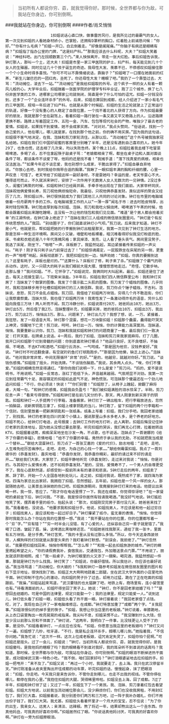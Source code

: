 > 当初所有人都说你穷、孬，就我觉得你好。那时候，全世界都与你为敌，可我站在你身边，你可别倒啊。

###我就站在你身边，你可别倒啊
####作者/肖爻悄悄

						1扣姐说话心直口快，做事雷厉风行，是我所见过的最霸气的女人。第一次见到扣姐的人看她身材娇小，巴掌脸，还拥有D罩杯的胸口，红着脸上前诚恳问候：“你好。”“你有什么毛病？”扣姐一开口，白云倒着走。“好像是阑尾痛。”“你脑子有病还是眼睛有病？”扣姐指了指办公室的门牌，“这是妇产科。”“那我应该去什么科呢，大夫？”扣姐大笑着说：“神经科吧。出门左拐顺数第三个门。”来人怏怏离开，带走一张大红脸。事后扣姐告诉我，钟灯那人，那叫一个土，还大夫！扣姐是市里一家三甲医院的护士，妇产科，每天能见到几十个女人的生殖器，同时见证几十个孩子诞生的奇迹。我母性大发、羡慕不已，不停感叹扣姐接住那一个个小生命时得多喜悦。“你可不可以不靠情绪说话，靠脑子？”扣姐喝了一口摆在她面前的红茶，“新生儿皱巴巴的一团红肉，丑死了。你还母性大发？瞎眼了吧。”我扔了一个靠垫过去，大骂：“流动摊位，滚去下一站。”“流动摊位”是我给扣姐取的外号。这个疯子一样的女人有着一颗风儿般的心。大学毕业后，扣姐揣着一张医学院的护理学专科毕业证，跑了三个城市，换了七八份非医学类的工作，进哪家公司哪家公司就倒闭，简直是中了什么可怕的诅咒。扣姐一分钱没存到，还多了一个“企业连环杀手”的外号。后来，扣姐总算回到成都，经人介绍进了一家小有名气的三甲医院，规培一年后进了妇产科。也就是从那个时候起，扣姐的生活之轮就驶上了正常运行的轨道，好像一个没有重心的人稳定了自我位置，一个找不着北的人获得了方向。作为扣姐最要好的朋友，我就是那个坐在副驾上，看着扣姐一路行驶在一条又直又平又稳路上的人。沿途路牌更换不断。路牌上写着固定工作、五险一金、汽车、包包等现代社会的产物，唯独少了最古老的爱情。扣姐说，如果找不到爱情，她不会成家买房。“对对对，”我点头赞同，“俗话说，找到一个自己爱的人，他在哪儿，哪儿就是家。在找到那个他之前，你的确不用买房。”因为我的这句话，扣姐很不客气地决定，在我、泡妹和剪刀家轮流住。从那以后，“流动摊位”这个外号被我独家冠名给她。扣姐在我们仨中国好闺蜜的客房里分别睡了半年，还是没有遇到自己喜欢的人。她今年29了，也急也慌，还去相了几次亲，均以失败告终。某个晚上11点，扣姐拉着我去楼下吃冒菜喝啤酒，多喝了点，忍不住拿起筷子敲桌子骂：“老娘都相亲了啊，都坐在桌子边和人面对面谈条件了呀，都谈条件不谈爱了呀，他妈的还是找不着！”我摊手道：“落下找真爱的病根，相亲也没法医治。”“如果今年还不谈恋爱，我也别想什么成家，干脆出家得了。”扣姐自暴自弃地说。“你放心去吧，到时我给你捎带合适的胸罩。”我瞅了一眼扣姐丰满的胸和纤细的腰，心里一声叹息：可惜了。老天爷给了扣姐这样一副好身材，不是耍她吗？幸运的是，老天爷耍心不大，懂得适可而止，不久就派来钟灯，安排了一次作用于无数男人女人无数次的一见钟情。2没过多久，闺蜜们再聚的时候，扣姐和钟灯已经肩并肩、手牵手地出现在了我们面前。大家举杯同庆，泡妹祝他俩爱情长寿，剪刀祝他俩烦恼短命，我最俗，只祝他俩恭喜发财。类似这样的聚会又经历了几次，除扣姐以外，钟灯很快就成为了我们其他三人共同的讨论对象。钟灯在市里的电脑城做着一份月薪两千多的工作。在电脑城里工作的人以“一薄一厚”闻名于市：进去时脸皮特厚，出来时钱包特薄。钟灯脸皮厚到每次扣姐、泡妹、剪刀和我吃火锅烧烤、喝啤酒下午茶的时候，他都会跟着扣姐出来蹭吃蹭喝，且没有一次让他的钱包和我们见见面。“难道‘是个男人都会抢着买单’的江湖传统，在钟灯身上绝迹了？”泡妹在我们三人组成的微信朋友圈里问。“钟灯是个有反传统思想的人。”我回。“别绕圈子了，你们就直说钟灯小气呗。”剪刀说。后来我才知道，钟灯不是小气，他就是穷。帮扣姐把她的行李搬到钟灯出租屋那天，我第一次见到了钟灯生活的地方。那是怎样一种生活环境啊。房间又小又破，墙壁和地板裸着，暗沉难看得好似我没打粉底的脸，床、书桌和衣柜还是八十年代落魄风格；家具掉漆、发亮，让人看了垂头丧气。房间里没凳子，我选了床尾，刚坐下，“啪嗒”一声，床板断了。我猛然站起，耳边紧接着传来扣姐的一声尖叫。“耗子！刚才有只耗子从门前穿过去了！”扣姐惊魂甫定，一屁股跌坐在床尾的另一侧，更重的一声“啪嗒”响起，床板彻底断了。我把扣姐拉到一边，悄声劝她：“扣姐，你真的要搬到这儿？这里有耗子，床板也是烂的。”“这算什么？床板烂了修，耗子来了杀。”扣姐做了个霸气的砍杀动作。这时，又一只硕大的耗子从我们眼前大摇大摆、慢慢悠悠地走过。“奇怪，它散步呐，走那么慢？”我问扣姐。“不，它怀孕了。”扣姐说完，我俩同时大叫起来。最后，扣姐还是住了进去，每天上班接生婴儿，下班柴米油盐。3半年后，扣姐在我们四人微信群里公布：我和钟灯买房了！泡妹发了个鼓掌的图像。我发了个展示肱二头肌的图像。剪刀发了个蜡烛的图像。几乎同时，我和泡妹移步用于吐槽扣姐和钟灯的三人微信群。我说，剪刀你点个锤子蜡烛，不吉利。泡妹说，息怒，剪刀不会乱点蜡烛。剪刀回，我借给了扣姐两万块钱，穷得几个月不敢逛街，你们让我祭奠祭奠。泡妹大惊，我也借了扣姐两万块！我索性发了一条激动得炸毛的语音，凭什么扣姐向我借三万块！两人听而不闻。剪刀冷静分析，扣姐说首付20万，她爸妈出10万，她出3万，钟灯出5万，然后借了我2万。泡妹整理补充，扣姐要买房，她的爸妈出10万，扣姐出3万，我出2万，剪刀出2万，悄悄出3万。那么，问题来了，钟灯出几万？我想了想，说，一万。紧接着，我狂怒，发了一段语音大骂，钟灯那个混蛋，想花一万块娶扣姐！扣姐那个蠢蛋，蠢得能吓哭天上神灵，惊醒地下亡灵！剪刀说，呵呵，钟灯出一万。悄悄，你的计算能力高深莫测。泡妹道，悄悄，我要重新认识你。剪刀、泡妹和我就扣姐和钟灯的问题商量了一番，最后我们仨一致决定：打开天窗，在牌桌上说话。4一周后，我约了扣姐、泡妹和剪刀来我家搓麻将。打了几圈，我开口问扣姐那个烂到骨髓的问题：你到底喜欢钟灯哪点？“他品行良好，无不良嗜好，不抽烟、不喝酒、不去KTV和酒吧。”扣姐行云流水、一气呵成。“那是因为他穷，没钱养爱好。”我说。“钟灯时不时还翻食谱，有空就钓钓鱼打打球跑跑步。”“那是因为他懒，缺乏上进心。”泡妹说。“他对我非常非常，中间无限循环‘非常’的好。”“是的，他越穷，就越对你好。”剪刀说。“谈钱伤感情。”扣姐摇了摇头，开始洗牌。“不谈钱伤脑筋。”我说，其余两人点头。“唉，你们不懂爱。”扣姐的眼睛忽然变得通红。“那你向我们说明一下，什么是爱？”剪刀问。“妈的，爱不是说明书，不用说明。”扣姐一反常态，涨红了脸低下头，声音越来越弱。气氛明显不对劲。我第一次见到往常霸气十足、面容镇定的扣姐如此底气不足、神色慌张。可泡妹那个傻逼还在一个劲儿地追问扣姐：“不行，你必须说！快说！”“你们别管！”扣姐怒了，从椅子上蹭起，掀翻了麻将桌，大喊一句，“和钟灯的感情，扣姐我自负盈亏！”我们被扣姐满脸的泪水惊呆了。半晌，剪刀叹息一声：“看来亏得很惨。”扣姐和钟灯是在前几天分的手。那天，两人刚拿到新买房子的钥匙。扣姐和钟灯一人手提两个行李箱，准备搬家。钟灯拦了一辆出租车，把行李箱放进去，忽然一拍脑袋，说新房钥匙忘拿了。扣姐上楼拿钥匙的当儿，钟灯跑了，留下扣姐的两个行李箱和一个信封。信封里放着一把新房钥匙和一张纸条。纸条上写着：扣姐，我们分手吧。我回老家结婚了，别找我。钟灯的老家在四川的某个小镇上，据说那里山多水多老人多，是个养老的好地方。扣姐不死心，给钟灯打电话，此号报废；去钟灯工作的地方打听，此人离职。扣姐后悔没记住钟灯老家的具体地址，因为她从没想过要去那里。听完扣姐的哭诉，我们再无心打牌，拉着她转战KTV。扣姐握着话筒，痴痴呆呆地坐在沙发一角，不点歌，也不说话。泡妹点了一首谢娜的《给不了你要的幸福》，悲情地唱：“给不了你要的幸福，竟然终于承认我的无助，不如就把我当成是一个替补……”献给大混蛋钟灯。剪刀点了一首张艾嘉的《爱的代价》，励志地唱：“走吧，走吧，人生难免经历苦痛挣扎。走吧，走吧，为自己的心找一个家……”献给倒霉蛋扣姐。我点了一首刘德华的《恭喜发财》，喜庆地唱：“恭喜你发财，我恭喜你精彩，最好的请过来不好的请走开……”献给我们大家。大家怒了。扣姐平静地听完《恭喜发财》，走过来对我说：“悄悄，你是对的。与其祝什么爱情长寿，还不如祝恭喜发财。”是的，没钱，爱情寿不了，一个男人的自尊更受不了。我在心底默然道，却感受到一股前所未有的凄凉和悲哀。5钟灯走后的两年，扣姐卖了房、辞了职，开始一个人全国各地到处玩儿。走之前，扣姐对我说，既然成不了家，就四海为家吧。四海为家总比出家好。我拥抱了扣姐，忽然想起，五年前，扣姐也是一个风一样的女人。那就随她去吧，让美景去涂抹她的伤口吧。扣姐旅游期间，我竟接到钟灯打来的电话。他提议出来喝一杯。我一惊，答应了。“刚才你在电话里愣了一下。我还在成都，你觉得惊讶吧？”在一家餐吧的桌前坐下后，钟灯问我。“不是。我是惊讶你居然有钱请我喝酒。”我没好气地说。钟灯尴尬地笑了笑，摆弄着手里的纸巾，抬起头说：“那次，扣姐刚交完房子首付没几天，她爸爸来找了我。”我看着他，没说话。“他要求我和扣姐分手。他说，扣姐找男人，不应该是和他一起过穷日子；扣姐找男人，是应该和他一起过好日子。”钟灯攥紧了纸巾，蛮无辜的表情，“悄悄，你觉得那时我能怎么办？你站在我的位置想一想。”我说：“我不要站在你的位置，你的位置都写着一个‘穷’字。”“穷有错？”“穷一时半会儿没错，有了心爱的人，还纵容自己穷一辈子就是错了。”我喝了口酒，皱起了眉，操，这啤酒比黑咖啡还苦。“扣姐她爸找我那天，递给了我一张卡，里面有五万块钱。是分手费。”钟灯苦笑，“我的卡里从没有过那么多钱。”所以，你今天这身西装领带，人模狗样的打扮就是从那里头来的？我盯着钟灯默想。“别误会，我拒绝了。”“钟灯忽然说，“我要把扣姐找回来，悄悄你帮帮我。”“怎么帮？”“和我一起去扣姐旅游的城市。”钟灯的睛里燃起希望之火，“你的请假费我补，食宿我出，交通我包，外加赠送景点门票。”“不用说了。朋友就该肝胆相照。成！”我一拍桌子，为钟灯眼里的火又添了一捆柴。喝完酒，我猛然想起一件事，那就是钟灯为什么找我。钟灯笑了：“扣姐说，你最好借钱。所以我估计，你应该也最好说话。”我当场骂道：“流动摊位，你大娘的！”6我和钟灯一路参考扣姐发在微信朋友圈里的图片和右下显示地址，很快找到了她。扣姐正大大咧咧地跷着二郎腿，坐在武汉大学外面的小店里吃热干面。钟灯抑制不住内心的激动，向扣姐的凳子扑了过去，却用力过猛，跪在了正在吃面的扣姐跟前。“我操，”扣姐站起来骂道，“武汉要钱的也太猖獗了吧，地铁上有，商场里有，连小餐馆里也有。”待看清面前的人，扣姐吓得坐回了凳子上。她说：“钟灯，你不是回老家结婚了吗？”“是想回去结婚的。可是中国的法律里，规定只能娶一个；我的法律里，规定只能爱一人。”说到这儿，钟灯低头看了扣姐一眼，扣姐低头看了热干面一眼。钟灯接着说：“我回老家借了点钱。哎，对了，我现在自己开了一家电脑维修店。在成都。”钟灯特意加重了“成都”两个字。“关我屁事。”扣姐泄恨似的扔掉手里的筷子。“扣姐，我想让你当店里的老板娘。”钟灯说着，单膝跪地，从上衣口袋里掏出一枚亮晃晃的戒指来。我尖叫不息，扣姐呆愣不止。“我没赚到什么大钱，但至少没以前那么穷和不体面了。”钟灯说，“这两年，我明白了一件事，比没钱更让人受不了的事，是没你。”扣姐看着钟灯，一点反应也没有。“扣姐，你愿意当我店里的老板娘吗？”钟灯又问了一遍。扣姐想了几秒，咬牙道，“不行，我是私企连环杀手，搁哪儿哪儿倒。”她指着我，“不信你问她。”我急忙说：“这次不一样。这次上位成老板娘，诅咒肯定失灵了。扣姐你怕个屁啊。”可扣姐还是摇头。过了一会儿，扣姐说：“钟灯，当初所有人都说你穷、孬，就我觉得你好。是我扣姐傻吗，是我他妈的瞎眼了吗？我的眼睛看不到谁对我好，我的耳朵听不到谁说的话真吗？我知道，那时候，全世界都与你为敌，可我站在你身边，你可别倒啊。”扣姐的眼泪不断掉进热干面里，成功毁掉武汉第一特色小吃。“我不倒，咱们回家好吗？”钟灯泪眼婆娑地去拉扣姐的手。扣姐一把甩开：“来不及了。”扣姐又说：“再过一个小时，我就要走了，去上海。我只在武汉停留半天。”钟灯刚准备从皮夹里掏出开往成都的动车票，听完扣姐的话，慢慢起身，抹了把眼泪说：“扣姐，你走吧。今天我只是来告诉你，不管你走到哪儿，也走不出我的视线。不管你停在哪儿，都停在我的心里。”我抱住扣姐的大腿，哭得稀里哗啦。扣姐没去上海，回了成都。7过了半年，扣姐和钟灯领了证；又过了一年，扣姐生下了一个男孩。我、泡妹、剪刀拿着红包去看望扣姐。扣姐大方地说，以前我当流动摊位那会儿，没少麻烦你们，你们也没收我房租，不用封红包了。我们仨大喜。扣姐接着说，我分别差你们两万和三万吧，过一阵子我补办婚礼，你们不用出份子钱了。我们仨大哭。我尤甚。扣姐低头看着怀里才一个月大的宝宝，忍不住说：“为了你的出生，我亲女人、远男人；亲清淡、远辣椒。熬了将近一年，结果却熬出这么一个丑东西。你真他妈丑，可我真的好喜欢你啊。”扣姐居然红了眼。“你说话真他妈讨厌，可我真的好喜欢你啊。”钟灯在一旁为扣姐擦眼泪。			  		